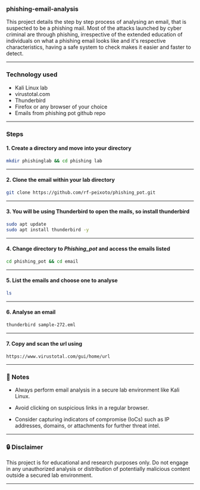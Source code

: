 ### phishing-email-analysis

This project details the step by step process of analysing an email, that is suspected to be a phishing mail. Most of the attacks launched by cyber criminal are through phishing, irrespective of the extended education of individuals on what a phishing email looks like and it's respective characteristics, having a safe system to check makes it easier and faster to detect.

---

### Technology used
- Kali Linux lab
- virustotal.com
- Thunderbird
- Firefox or any browser of your choice
- Emails from phishing pot github repo 

---

### Steps 

#### 1. Create a directory and move into your directory

```bash
mkdir phishinglab && cd phishing lab
```

---

#### 2. Clone the email within your lab directory

```bash
git clone https://github.com/rf-peixoto/phishing_pot.git
```

---

#### 3. You will be using Thunderbird to open the mails, so install thunderbird

```bash
sudo apt update
sudo apt install thunderbird -y
```

---

#### 4. Change directory to _Phishing_pot_ and access the emails listed

```bash
cd phishing_pot && cd email
```

---

#### 5. List the emails and choose one to analyse

```bash
ls
```

---

#### 6. Analyse an email

```bash 
thunderbird sample-272.eml
```

---

#### 7. Copy and scan the url using 

```
https://www.virustotal.com/gui/home/url

```


---


### 📌 Notes

- Always perform email analysis in a secure lab environment like Kali Linux.

- Avoid clicking on suspicious links in a regular browser.

- Consider capturing indicators of compromise (IoCs) such as IP addresses, domains, or attachments for further threat intel.


---

### 🔒 Disclaimer

This project is for educational and research purposes only. Do not engage in any unauthorized analysis or distribution of potentially malicious content outside a secured lab environment.

---
